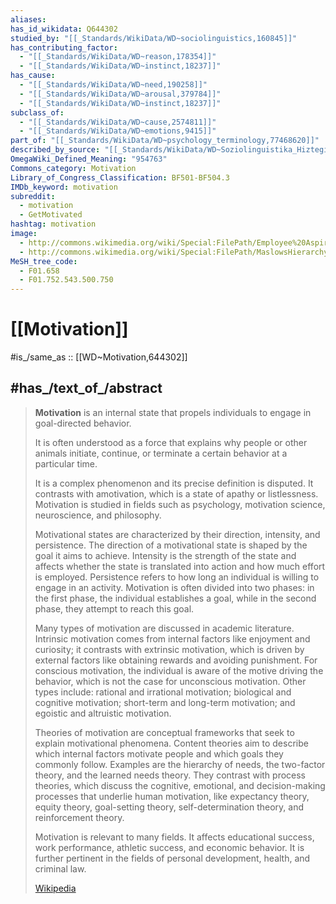 ```yaml
---
aliases:
has_id_wikidata: Q644302
studied_by: "[[_Standards/WikiData/WD~sociolinguistics,160845]]"
has_contributing_factor:
  - "[[_Standards/WikiData/WD~reason,178354]]"
  - "[[_Standards/WikiData/WD~instinct,18237]]"
has_cause:
  - "[[_Standards/WikiData/WD~need,190258]]"
  - "[[_Standards/WikiData/WD~arousal,379784]]"
  - "[[_Standards/WikiData/WD~instinct,18237]]"
subclass_of:
  - "[[_Standards/WikiData/WD~cause,2574811]]"
  - "[[_Standards/WikiData/WD~emotions,9415]]"
part_of: "[[_Standards/WikiData/WD~psychology_terminology,77468620]]"
described_by_source: "[[_Standards/WikiData/WD~Soziolinguistika_Hiztegia,124156602]]"
OmegaWiki_Defined_Meaning: "954763"
Commons_category: Motivation
Library_of_Congress_Classification: BF501-BF504.3
IMDb_keyword: motivation
subreddit:
  - motivation
  - GetMotivated
hashtag: motivation
image:
  - http://commons.wikimedia.org/wiki/Special:FilePath/Employee%20Aspiration%20Management%20Cycle.jpg
  - http://commons.wikimedia.org/wiki/Special:FilePath/MaslowsHierarchyOfNeeds.svg
MeSH_tree_code:
  - F01.658
  - F01.752.543.500.750
---
```


# [[Motivation]] 

#is_/same_as :: [[WD~Motivation,644302]] 

## #has_/text_of_/abstract 

> **Motivation** is an internal state that propels individuals 
> to engage in goal-directed behavior. 
> 
> It is often understood as a force that explains why people or other animals 
> initiate, continue, or terminate a certain behavior at a particular time. 
> 
> It is a complex phenomenon and its precise definition is disputed. 
> It contrasts with amotivation, which is a state of apathy or listlessness. 
> Motivation is studied in fields such as psychology, motivation science, neuroscience, and philosophy.
>
> Motivational states are characterized by their direction, intensity, and persistence. The direction of a motivational state is shaped by the goal it aims to achieve. Intensity is the strength of the state and affects whether the state is translated into action and how much effort is employed. Persistence refers to how long an individual is willing to engage in an activity. Motivation is often divided into two phases: in the first phase, the individual establishes a goal, while in the second phase, they attempt to reach this goal.
>
> Many types of motivation are discussed in academic literature. Intrinsic motivation comes from internal factors like enjoyment and curiosity; it contrasts with extrinsic motivation, which is driven by external factors like obtaining rewards and avoiding punishment. For conscious motivation, the individual is aware of the motive driving the behavior, which is not the case for unconscious motivation. Other types include: rational and irrational motivation; biological and cognitive motivation; short-term and long-term motivation; and egoistic and altruistic motivation.
>
> Theories of motivation are conceptual frameworks that seek to explain motivational phenomena. Content theories aim to describe which internal factors motivate people and which goals they commonly follow. Examples are the hierarchy of needs, the two-factor theory, and the learned needs theory. They contrast with process theories, which discuss the cognitive, emotional, and decision-making processes that underlie human motivation, like expectancy theory, equity theory, goal-setting theory, self-determination theory, and reinforcement theory.
>
> Motivation is relevant to many fields. It affects educational success, work performance, athletic success, and economic behavior. It is further pertinent in the fields of personal development, health, and criminal law.
>
> [Wikipedia](https://en.wikipedia.org/wiki/Motivation) 

